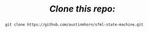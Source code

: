 <h1><p align="center"><i>Clone this repo: </i></p></h1>

    git clone https://github.com/austinmhorn/sfml-state-machine.git
    
 
